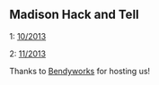 ## Madison Hack and Tell

1: [10/2013](2013-10-21/)

2: [11/2013](2013-11-19/)

Thanks to [Bendyworks](http://bendyworks.com/) for hosting us!
